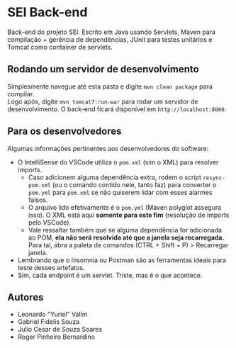 # SEI Back-end

Back-end do projeto SEI. Escrito em Java usando Servlets, Maven para compilação + gerência de dependências, JUnit para testes unitários e Tomcat como container de servlets.

## Rodando um servidor de desenvolvimento

Simplesmente navegue até esta pasta e digite `mvn clean package` para compilar. \
Logo após, digite `mvn tomcat7:run-war` para rodar um servidor de desenvolvimento. O back-end ficará disponível em `http://localhost:8080`.

## Para os desenvolvedores

Algumas informações pertinentes aos desenvolvedores do software:

- O IntelliSense do VSCode utiliza o `pom.xml` (sim o XML) para resolver imports.
  - Caso adicionem alguma dependência extra, rodem o script `resync-pom.xml` (ou o comando contido nele, tanto faz) para converter o `pom.yml` para `pom.xml` se não quiserem lidar com esses alarmes falsos.
  - O arquivo lido efetivamente é o `pom.yml` (Maven polyglot assegura isso). O XML está aqui **somente para este fim** (resolução de imports pelo VSCode).
  - Vale ressaltar também que se alguma dependência for adicionada ao POM, **ela não será resolvida até que a janela seja recarregada.** Para tal, abra a paleta de comandos (CTRL + Shift + P) > Recarregar janela.
- Lembrando que o Insomnia ou Postman são as ferramentas ideais para teste desses artefatos.
- Sim, cada endpoint é um servlet. Triste, mas é o que acontece.

## Autores

- Leonardo "Yuriel" Valim
- Gabriel Fidelis Souza
- Julio Cesar de Souza Soares
- Roger Pinheiro Bernardino
